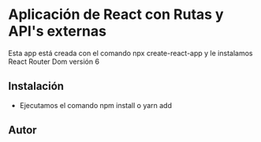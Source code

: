 # Aplicación de React con Rutas y API's externas

Esta app está creada con el comando npx create-react-app y le instalamos React Router Dom versión 6

## Instalación

- Ejecutamos el comando npm install o yarn add

## Autor


